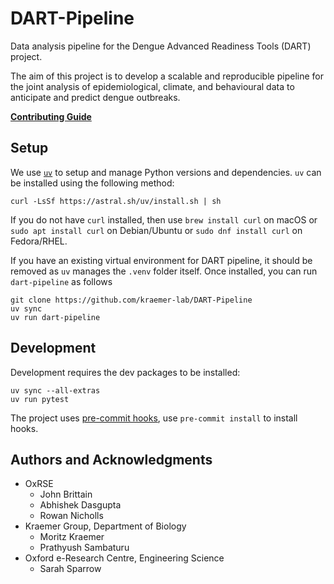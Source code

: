 # DART-Pipeline

Data analysis pipeline for the Dengue Advanced Readiness Tools (DART)
project.

The aim of this project is to develop a scalable and reproducible
pipeline for the joint analysis of epidemiological, climate, and
behavioural data to anticipate and predict dengue outbreaks.

[**Contributing Guide**](CONTRIBUTING.md)

## Setup

We use [`uv`](https://docs.astral.sh/uv/getting-started/installation/)
to setup and manage Python versions and dependencies. `uv` can be
installed using the following method:
```shell
curl -LsSf https://astral.sh/uv/install.sh | sh
```
If you do not have `curl` installed, then use `brew install curl` on
macOS or `sudo apt install curl` on Debian/Ubuntu or `sudo dnf install
curl` on Fedora/RHEL.

If you have an existing virtual environment for DART pipeline, it should
be removed as `uv` manages the `.venv` folder itself. Once installed,
you can run `dart-pipeline` as follows

```shell
git clone https://github.com/kraemer-lab/DART-Pipeline
uv sync
uv run dart-pipeline
```

## Development

Development requires the dev packages to be installed:
```shell
uv sync --all-extras
uv run pytest
```

The project uses [pre-commit hooks](https://pre-commit.com), use
`pre-commit install` to install hooks.

## Authors and Acknowledgments

- OxRSE
  - John Brittain
  - Abhishek Dasgupta
  - Rowan Nicholls
- Kraemer Group, Department of Biology
  - Moritz Kraemer
  - Prathyush Sambaturu
- Oxford e-Research Centre, Engineering Science
  - Sarah Sparrow
